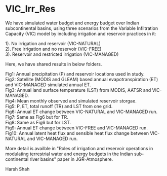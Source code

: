 # VIC_Irr_Res

We have simulated water budget and energy budget over Indian subcontinental basins, using three scenarios from the Variable Infiltration Capacity (VIC) model by including irrigation and reservoir practices in it:

1). No irrigation and reservoir (VIC-NATURAL) <br />
2). Free irrigation and no reservoir (VIC-FREE) <br />
3). Reservoir and restricted irrigation (VIC-MANAGED)<br />

Here, we have shared results in below folders.

Fig1: Annual precipitation (P) and reservoir locations used in study. <br />
Fig2: Satellite (MODIS and GLEAM) based annual evapotranspiration (ET) and VIC-MANAGED simulated annual ET. <br />
Fig3: Annual land surface temperature (LST) from MODIS, AATSR and VIC-MANAGED. <br />
Fig4: Mean monthly observed and simulated reservoir storgae. <br />
Fig5: P, ET, total runoff (TR) and LST from one grid. <br />
Fig6: Annual ET change between VIC-NATURAL and VIC-MANAGED run. <br />
Fig7: Same as Fig6 but for TR. <br /> 
Fig8: Same as Fig6 but for LST. <br />
Fig9: Annual ET change between VIC-FREE and VIC-MANAGED run. <br />
Fig10: Annual latent heat flux and sensible heat flux change between VIC-NATURAL and VIC-MANAGED run. <br />

More detail is availble in "Roles of irrigation and reservoir operations in modulating terrestrial water and energy budgets in the Indian sub-continental river basins" paper in JGR-Atmosphere. <br />

Harsh Shah
